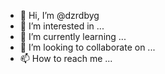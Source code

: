- 👋 Hi, I’m @dzrdbyg
- 👀 I’m interested in ...
- 🌱 I’m currently learning ...
- 💞️ I’m looking to collaborate on ...
- 📫 How to reach me ...

<!---
dzrdbyg/dzrdbyg is a ✨ special ✨ repository because its `README.md` (this file) appears on your GitHub profile.
You can click the Preview link to take a look at your changes.
--->
